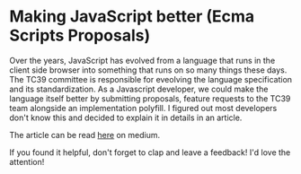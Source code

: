 # Making JavaScript better (Ecma Scripts Proposals)


Over the years, JavaScript has evolved from a language that runs in the client side browser into something that runs on so many things these days. The TC39 committee is responsible for eveolving the language specification and its standardization. As a Javascript developer, we could make the language itself better by submitting proposals, feature requests to the TC39 team alongside an implementation polyfill. I figured out most developers don't know this and decided to explain it in details in an article. 

The article can be read [here](https://link.medium.com/xEeMbDzOwX) on medium. 

If you found it helpful, don't forget to clap and leave a feedback! 
I'd love the attention!
